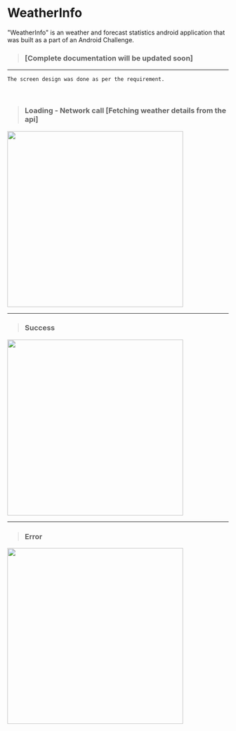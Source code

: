 # WeatherInfo 

"WeatherInfo" is an weather and forecast statistics android application that was built as a part of an Android Challenge.


>### [Complete documentation will be updated soon]

<hr>

 `The screen design was done as per the requirement.`

 <br>

>### Loading - Network call [Fetching weather details from the api]

<img height="400px" src="https://user-images.githubusercontent.com/75908623/177131280-e8779e48-3574-4284-a170-c7727204493d.jpg"/>

<hr>

>### Success

<img height="400px" src="https://user-images.githubusercontent.com/75908623/177131295-59bfb3e3-30da-4a2b-9b17-1a76e40e7905.jpg"/>

<hr>

>### Error

<img height="400px" src="https://user-images.githubusercontent.com/75908623/177131306-5034d9e5-d585-4376-9092-5f03051eef8e.jpg"/>

